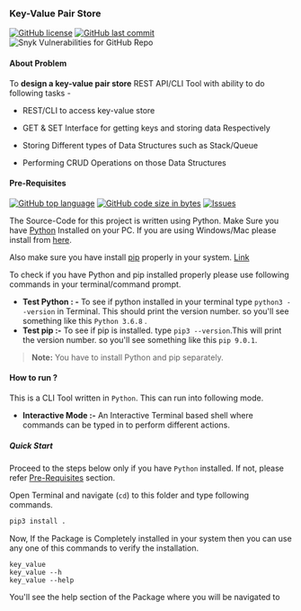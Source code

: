 ### Key-Value Pair Store

[![GitHub license](https://img.shields.io/github/license/arch888/key_value?logo=github&)](https://github.com/arch888/key_value/blob/master/LICENSE) [![GitHub last commit](https://img.shields.io/github/last-commit/arch888/key_value?logo=github)](https://github.com/arch888/key_value/) ![Snyk Vulnerabilities for GitHub Repo](https://img.shields.io/snyk/vulnerabilities/github/vinitshahdeo/ParkingLot?logo=snyk&color=green)

#### About Problem

To **design a key-value pair store** REST API/CLI Tool with ability to do following tasks -

- REST/CLI to access key-value store

- GET & SET Interface for getting keys and storing data Respectively

- Storing Different types of Data Structures such as Stack/Queue 

- Performing CRUD Operations on those Data Structures

  

#### Pre-Requisites

[![GitHub top language](https://img.shields.io/github/languages/top/arch888/key_value?label=Python&logo=Python)](https://github.com/vinitshahdeo/ParkingLot/) [![GitHub code size in bytes](https://img.shields.io/github/languages/code-size/arch888/key_value?logo=github&color=teal)](https://github.com/arch888/key_value/) [![Issues](https://img.shields.io/github/issues/arch888/key_value)
](https://github.com/arch888/key_value)

The Source-Code for this project is written using Python. Make Sure you have [Python](https://www.python.org/) Installed on your PC. If you are using Windows/Mac please install from [here](https://www.python.org/downloads/).

Also make sure you have install [pip](https://pypi.org/project/pip/) properly in your system. [Link](https://www.liquidweb.com/kb/install-pip-windows/)

To check if you have Python and pip installed properly please use following commands in your terminal/command prompt.

- **Test Python : -** To see if python installed in your terminal type `python3 --version` in Terminal. This should print the version number. so you'll see something like this `Python 3.6.8` .
- **Test pip :-** To see if pip is installed. type `pip3 --version`.This will print the version number. so you'll see something like this `pip 9.0.1`.

> **Note:** You have to install Python and pip separately.

#### How to run ?

This is a CLI Tool written in `Python`. This can run into following mode.

- **Interactive Mode :-** An Interactive Terminal based shell where commands can be typed in to perform different actions.

   

##### Quick Start

Proceed to the steps below only if you have `Python` installed. If not, please refer [Pre-Requisites](#pre-requisites) section.

Open Terminal and navigate (`cd`) to this folder and type following commands.

```python
pip3 install .
```

Now, If the Package is Completely installed in your system then you can use any one of this commands to verify the installation.

```
key_value
key_value --h
key_value --help
```

You'll see the help section of the Package where you will be navigated to 

